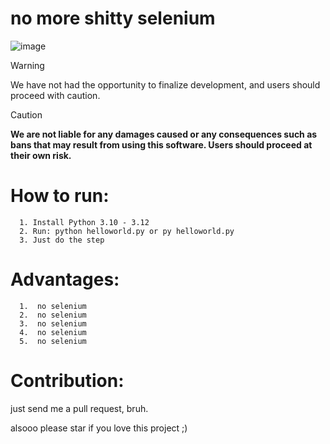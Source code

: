 # no more shitty selenium

![image](https://github.com/user-attachments/assets/81f5c238-d0d6-45c9-8aa7-3fe7f112730e)
> [!WARNING]  
> We have not had the opportunity to finalize development, and users should proceed with caution.

> [!CAUTION]
> **We are not liable for any damages caused or any consequences such as bans that may result from using this software. Users should proceed at their own risk.**
# How to run:
```
  1. Install Python 3.10 - 3.12
  2. Run: python helloworld.py or py helloworld.py
  3. Just do the step
```

# Advantages:
```
  1.  no selenium
  2.  no selenium
  3.  no selenium
  4.  no selenium
  5.  no selenium
```
# Contribution:
just send me a pull request, bruh.

alsooo please star if you love this project ;)
